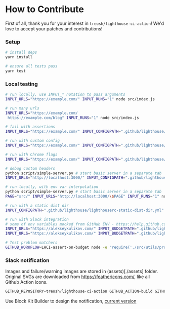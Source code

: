 # How to Contribute

First of all, thank you for your interest in `treosh/lighthouse-ci-action`!
We'd love to accept your patches and contributions!

### Setup

```bash
# install deps
yarn install

# ensure all tests pass
yarn test
```

### Local testing

```bash
# run locally, use INPUT_* notation to pass arguments
INPUT_URLS="https://example.com/" INPUT_RUNS="1" node src/index.js

# run many urls
INPUT_URLS="https://example.com/
 https://example.com/blog" INPUT_RUNS="1" node src/index.js

# fail with assertions
INPUT_URLS="https://example.com/" INPUT_CONFIGPATH=".github/lighthouse/lighthouserc-assertions.json" INPUT_RUNS="1" node src/index.js

# run with custom config
INPUT_URLS="https://example.com/" INPUT_CONFIGPATH=".github/lighthouse/lighthouserc-custom-config.json" INPUT_RUNS="1" node src/index.js

# run with Chrome flags
INPUT_URLS="https://example.com/" INPUT_CONFIGPATH=".github/lighthouse/lighthouserc-chrome-flags.json" INPUT_RUNS="1" node src/index.js

# debug custom headers
python script/simple-server.py # start basic server in a separate tab
INPUT_URLS="http://localhost:3000/" INPUT_CONFIGPATH=".github/lighthouse/lighthouserc-extra-headers.json" INPUT_RUNS="1" node src/index.js # run and see headers output

# run locally, with env var interpolation
python script/simple-server.py # start basic server in a separate tab
PAGE="src/" INPUT_URLS="http://localhost:3000/\$PAGE" INPUT_RUNS="1" node src/index.js

# run with a static dist dir
INPUT_CONFIGPATH=".github/lighthouse/lighthouserc-static-dist-dir.yml" INPUT_RUNS="1" node src/index.js

# run with Slack integration
# some of env variables mocked from GitHub ENV - https://help.github.com/en/actions/automating-your-workflow-with-github-actions/using-environment-variables
INPUT_URLS="https://alekseykulikov.com/" INPUT_BUDGETPATH=".github/lighthouse/impossible-budget.json" INPUT_RUNS="1" INPUT_SLACKWEBHOOKURL="custom-webhook-url" INPUT_GISTUPLOADTOKEN="github-token" INPUT_GITHUBTOKEN="github-token" INPUT_NOTIFICATIONS='slack' GITHUB_REPOSITORY="repo-name" GITHUB_SHA="githib-pr-head-sha" node src/index.js
INPUT_URLS="https://alekseykulikov.com/" INPUT_BUDGETPATH=".github/lighthouse/impossible-budget.json" INPUT_RUNS="1" INPUT_SLACKWEBHOOKURL="custom-webhook-url" INPUT_GISTUPLOADTOKEN="github-github" INPUT_GITHUBTOKEN="github-token" INPUT_NOTIFICATIONS='slack' GITHUB_REPOSITORY="repo-name" GITHUB_SHA="githib-pr-head-sha" node src/index.js

# Test problem matchers
GITHUB_WORKFLOW=LHCI-assert-on-budget node -e "require('./src/utils/problem-matchers').runProblemMatchers('.lighthouseci')"
```

### Slack notification

Images and failure/warning images are stored in (assets)[./assets] folder. Original SVGs are downloaded from https://feathericons.com/, like all Github Action icons.

```js
GITHUB_REPOSITORY=treosh/lighthouse-ci-action GITHUB_ACTION=build GITHUB_ACTOR=alekseykulikov node -e "require('./src/utils/slack').sendSlackNotification({ resultsPath: '.lighthouseci', slackWebhookUrl: 'https://hooks.slack.com/..' })"
```

Use Block Kit Builder to design the notification, [current version](<https://api.slack.com/tools/block-kit-builder?mode=message&blocks=%5B%7B%22type%22%3A%22section%22%2C%22text%22%3A%7B%22type%22%3A%22mrkdwn%22%2C%22text%22%3A%22Failed%20to%20check%20assertions%20against%20of%202%20URLs.%5Cn%5Cn%20Action%3A%20%3Chttps%3A%2F%2Fgithub.com%2Ftreosh%2Flighthouse-ci-action%2Fruns%2F490360861%20%7C%20CI%2Fbuild%20%2345%3E%5CnRepository%3A%20%3Chttps%3A%2F%2Fgithub.com%2Ftreosh%2Flighthouse-ci-action%20%7C%20treosh%2Flighthouse-ci-action%20(master)%3E%5CnAuthor%3A%20alekseykulikov%22%7D%7D%2C%7B%22type%22%3A%22divider%22%7D%2C%7B%22type%22%3A%22section%22%2C%22text%22%3A%7B%22type%22%3A%22mrkdwn%22%2C%22text%22%3A%222%20results%20for%20https%3A%2F%2Ftreo.sh%2F%22%7D%2C%22accessory%22%3A%7B%22type%22%3A%22button%22%2C%22text%22%3A%7B%22type%22%3A%22plain_text%22%2C%22text%22%3A%22View%20Report%22%2C%22emoji%22%3Atrue%7D%2C%22url%22%3A%22https%3A%2F%2Ftreo.sh%2F%22%7D%7D%2C%7B%22type%22%3A%22section%22%2C%22text%22%3A%7B%22type%22%3A%22mrkdwn%22%2C%22text%22%3A%22*offscreen-images*%20failure%20for%20*maxLength*%20assertion%5CnDefer%20offscreen%20images%20%3Chttps%3A%2F%2Fweb.dev%2Foffscreen-images%20%7C%20%5B...%5D%3E%5CnExpected%20*%3C%3D%200*%2C%20but%20found%20*1*%22%7D%2C%22accessory%22%3A%7B%22type%22%3A%22image%22%2C%22image_url%22%3A%22https%3A%2F%2Fuser-images.githubusercontent.com%2F158189%2F76324191-ef4c2880-62e5-11ea-8bf1-ac5ff7571eef.png%22%2C%22alt_text%22%3A%22failure%22%7D%7D%2C%7B%22type%22%3A%22section%22%2C%22text%22%3A%7B%22type%22%3A%22mrkdwn%22%2C%22text%22%3A%22*max-potential-fid*%20warning%20for%20*minScore*%20assertion%5CnMax%20Potential%20First%20Input%20Delay%20%3Chttps%3A%2F%2Fdevelopers.google.com%2Fweb%2Fupdates%2F2018%2F05%2Ffirst-input-delay%20%7C%20%5B...%5D%3E%5CnExpected%20*%20%3E%3D%200.8*%2C%20but%20found%20*0.25*%22%7D%2C%22accessory%22%3A%7B%22type%22%3A%22image%22%2C%22image_url%22%3A%22https%3A%2F%2Fuser-images.githubusercontent.com%2F158189%2F76411224-a356bd80-6391-11ea-8a58-8003213a7afa.png%22%2C%22alt_text%22%3A%22warning%22%7D%7D%2C%7B%22type%22%3A%22divider%22%7D%2C%7B%22type%22%3A%22section%22%2C%22text%22%3A%7B%22type%22%3A%22mrkdwn%22%2C%22text%22%3A%221%20result%20for%20https%3A%2F%2Ftreo.sh%2Fpricing%22%7D%2C%22accessory%22%3A%7B%22type%22%3A%22button%22%2C%22text%22%3A%7B%22type%22%3A%22plain_text%22%2C%22text%22%3A%22View%20Report%22%2C%22emoji%22%3Atrue%7D%2C%22url%22%3A%22https%3A%2F%2Ftreo.sh%2Fpricing%22%7D%7D%2C%7B%22type%22%3A%22section%22%2C%22text%22%3A%7B%22type%22%3A%22mrkdwn%22%2C%22text%22%3A%22*uses-passive-event-listeners*%20warning%20for%20*minScore*%20assertion%5CnDoes%20not%20use%20passive%20listeners%20to%20improve%20scrolling%20performance%20%3Chttps%3A%2F%2Fweb.dev%2Fuses-passive-event-listeners%20%7C%20%5B...%5D%3E%5CnExpected%20*%20%3E%3D%201*%2C%20but%20found%20*0*%22%7D%2C%22accessory%22%3A%7B%22type%22%3A%22image%22%2C%22image_url%22%3A%22https%3A%2F%2Fuser-images.githubusercontent.com%2F158189%2F76411224-a356bd80-6391-11ea-8a58-8003213a7afa.png%22%2C%22alt_text%22%3A%22warning%22%7D%7D%5D>)
